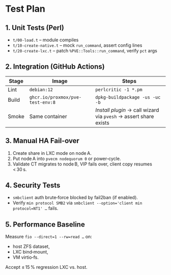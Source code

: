 # Test Plan

## 1. Unit Tests (Perl)

* `t/00-load.t` – module compiles
* `t/10-create-native.t` – mock `run_command`, assert config lines
* `t/20-create-lxc.t` – patch `%PVE::Tools::run_command`, verify `pct` args

## 2. Integration (GitHub Actions)

| Stage | Image | Steps |
|-------|-------|-------|
| Lint  | `debian:12` | `perlcritic -1 *.pm` |
| Build | `ghcr.io/proxmox/pve-test-env:8` | `dpkg-buildpackage -us -uc -b` |
| Smoke | Same container | *Install plugin* → call wizard via `pvesh` → assert share exists |

## 3. Manual HA Fail‑over

1. Create share in LXC mode on node A.  
2. Put node A into `pvecm nodequorum 0` or power‑cycle.  
3. Validate CT migrates to node B, VIP fails over, client copy resumes < 30 s.

## 4. Security Tests

* `smbclient` auth brute‑force blocked by fail2ban (if enabled).  
* Verify `min protocol SMB2` via `smbclient --option='client min protocol=NT1' …` fails.

## 5. Performance Baseline

Measure `fio --direct=1 --rw=read …` on:
* host ZFS dataset,
* LXC bind‑mount,
* VM virtio‑fs.

Accept ≤ 15 % regression LXC vs. host.